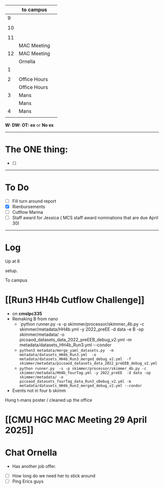 
|     | to campus    |     |
| --- | ------------ | --- |
| 9   |              |     |
|     |              |     |
| 10  |              |     |
|     |              |     |
| 11  |              |     |
|     | MAC Meeting  |     |
| 12  | MAC Meeting  |     |
|     | Ornella      |     |
| 1   |              |     |
|     |              |     |
| 2   | Office Hours |     |
|     | Office Hours |     |
| 3   | Mans         |     |
|     | Mans         |     |
| 4   | Mans         |     |
|     |              |     |

**W:**
**DW:**
**OT:**
**ex** or **No ex**

---
# The ONE thing: 
- [ ] 

---
# To Do

- [ ] Fill turn around report
- [x] Rienbursements 
- [ ] Cutflow Marina
- [ ] Staff award for Jessica ( MCS staff award nominations that are due April 30)

---

# Log

Up at 8 

setup. 

To campus


# [[Run3 HH4b Cutflow Challenge]]
- on **cmslpc335**
- Remaking B from nano
	- `python runner.py -s -p skimmer/processor/skimmer_4b.py -c skimmer/metadata/HH4b.yml -y 2022_preEE -d data -e B  -op skimmer/metadata/ -o picoaod_datasets_data_2022_preEEB_debug_v2.yml -m metadata/datasets_HH4b_Run3.yml --condor
	- `python3 metadata/merge_yaml_datasets.py  -m metadata/datasets_HH4b_Run3.yml  -o metadata/datasets_HH4b_Run3_merged_debug_v2.yml  -f skimmer/metadata/picoaod_datasets_data_2022_preEEB_debug_v2.yml`
	- `python runner.py  -s -p skimmer/processor/skimmer_4b.py -c skimmer/metadata/HH4b_fourTag.yml -y 2022_preEE  -d data -op skimmer/metadata/ -o picoaod_datasets_fourTag_data_Run3_vDebug_v2.yml -m metadata/datasets_HH4b_Run3_merged_debug_v2.yml --condor`
- Events not in four b skimm



Hung t-mans poster / cleaned up the office


# [[CMU HGC MAC Meeting 29 April 2025]]


# Chat Ornella
- Has another job offer.
- [ ] How long do we need her to stick around
- [ ] Ping Erics guys